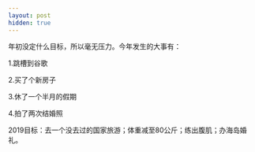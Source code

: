 ```yaml
---
layout: post
hidden: true
---
```


年初没定什么目标，所以毫无压力。今年发生的大事有：

1.跳槽到谷歌

2.买了个新房子

3.休了一个半月的假期

4.拍了两次结婚照

2019目标：去一个没去过的国家旅游；体重减至80公斤；练出腹肌；办海岛婚礼。
